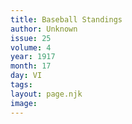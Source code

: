 ```yaml
---
title: Baseball Standings
author: Unknown
issue: 25
volume: 4
year: 1917
month: 17
day: VI
tags:
layout: page.njk
image:
---
```



